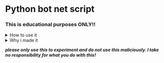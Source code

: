 # Python bot net script



### This is educational purposes ONLY!!

<details>
<summary>
  How to use it
</summary>

## Master/host side:
### How to set up slave and host server:
 - You need to change the 'host' var in master and 'port' in master to your server IP and server port.
 - You need to change the 'ilill11i1' var in slave and 'lllLLLLLLL' var inslave to your maseter ip and port.
 - Then you need to port forwared on your server with the port you want the slave to connect to.

 ### How to Attack:
  - enter the ip or domain you would like to attack
  - enter the port you would like to attack
  - enter the number of threads
  - wait for the slaves to connect ;)
  
 ### How to Ping:
 - make a .txt in the same dir as the master file and put all the slave ips in it
 - run the ping command!
## Slave side:

### Just run it lmao
- it starts on start-up as an invisble file
- it then wait for the mater to connect and sned dos info
 
 </details>
<details>
<summary>
  Why i made it
</summary>
 i was bored and wanted to test so stuff out, the code is a bit janky and could be optimised but cba as this was just for me to test some python libs out, i also wrote it up in 2 hours lol.
 </details>
 
***please only use this to experiment and do not use this maliciously. I take no responsibility for what you do with this!***
